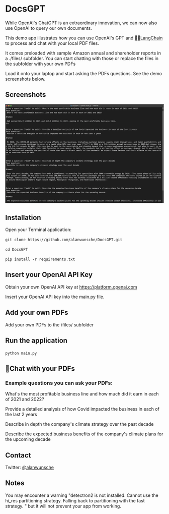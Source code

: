 # DocsGPT

While OpenAI's ChatGPT is an extraordinary innovation, we can now also use OpenAI to query our own documents.

This demo app illustrates how you can use OpenAI's GPT and [🦜🔗LangChain](https://langchain.com) to process and chat with your local PDF files.

It comes preloaded with sample Amazon annual and shareholder reports in a ./files/ subfolder. You can start chatting with those or replace the files in the subfolder with your own PDFs

Load it onto your laptop and start asking the PDFs questions.  See the demo screenshots below.

## Screenshots

![Screenshot](https://github.com/alanwunsche/DocsGPT/blob/main/DocsGPT-Demo-CLI-2023-04-19-at-9.12.05%20PM.png)

## Installation

Open your Terminal application:

```git clone https://github.com/alanwunsche/DocsGPT.git```

```cd DocsGPT```

```pip install -r requirements.txt```

## Insert your OpenAI API Key

Obtain your own OpenAI API key at https://platform.openai.com

Insert your OpenAI API key into the main.py file.  

## Add your own PDFs

Add your own PDFs to the /files/ subfolder

## Run the application
```python main.py```

## 💬Chat with your PDFs

### Example questions you can ask your PDFs:

What's the most profitable business line and how much did it earn in each of 2021 and 2022?

Provide a detailed analysis of how Covid impacted the business in each of the last 2 years 

Describe in depth the company's climate strategy over the past decade

Describe the expected business benefits of the company's climate plans for the upcoming decade

## Contact
Twitter: [@alanwunsche](https://twitter.com/alanwunsche)

## Notes
You may encounter a warning "detectron2 is not installed. Cannot use the hi_res partitioning strategy. Falling back to partitioning with the fast strategy.
" but it will not prevent your app from working.


